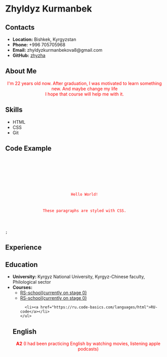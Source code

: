 <!DOCTYPE html>
<html lang="en-US">
  <head>
    <meta charset="UTF-8">
    <meta http-equiv="X-UA-Compatible" content="IE=edge">
    <meta name="viewport" content="width=device-width, initial-scale=1">

<meta name="generator" content="Jekyll v3.9.0" />
<meta property="og:title" content="rsschool-cv" />
<meta property="og:locale" content="en_US" />



    
  </head>
  <body>
    <div class="container-lg px-3 my-5 markdown-body">
      

<h1 id="zhyzha"><strong>Zhyldyz Kurmanbek</strong></h1>

<h2 id="contacts"><strong>Contacts</strong></h2>
<ul>
  <li><strong>Location:</strong> Bishkek, Kyrgyzstan</li>
  <li><strong>Phone:</strong> +996 705705968</li>
  <li><strong>Email:</strong> zhyldyzkurmanbekova8@gmail.com</li>
  <li><strong>GitHub:</strong> <a href="https://github.com/zhyzha">zhyzha</a></li>
</ul>

<h2 id="about-me"><strong>About Me</strong></h2>
<p>I'm 22 years old now. After graduation, I was motivated to learn something new. And maybe change my life<br />
I hope that course will help me with it. </p>

<h2 id="skills"><strong>Skills</strong></h2>
<ul>
  <li>HTML</li>
  <li>CSS</li>
  <li>Git</li>
</ul>

<h2 id="code-example"><strong>Code Example</strong></h2>
<div class="language-plaintext highlighter-rouge"><div class="highlight"><pre class="highlight"><code><!DOCTYPE html>
<html>
<head>
<style>
p {
  color: red;
  text-align: center;
} 
</style>
</head>
<body>

<p>Hello World!</p>
<p>These paragraphs are styled with CSS.</p>

</body>
</html>;
</code></pre></div></div>

<h2 id="experience"><strong>Experience</strong></h2>

<h2 id="education"><strong>Education</strong></h2>
<ul>
  <li><strong>University:</strong> Kyrgyz National University, Kyrgyz-Chinese faculty, Philological sector</li>
  <li><strong>Courses:</strong>
    <ul>
      <li><a href="https://rs.school/js-stage0/">RS-school(currently on stage 0)</a></li>
      <li><a href="https://ru.code-basics.com/languages/html">RS-school(currently on stage 0)</a></li>
      
      <li><a href="https://ru.code-basics.com/languages/html">RU-code</a></li>
    </ul>
  </li>
</ul>

<h2 id="english"><strong>English</strong></h2>
<p><strong>A2</strong> (I had been practicing English by watching movies, listening apple podcasts)</p>



      
 
    
  </body>
</html>

